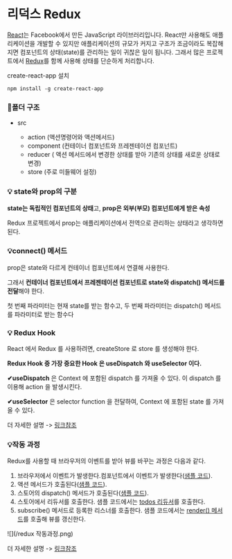 # 리덕스 Redux

[React](https://facebook.github.io/react/)는 Facebook에서 만든 JavaScript 라이브러리입니다. React만 사용해도 애플리케이션을 개발할 수 있지만 애플리케이션의 규모가 커지고 구조가 조금이라도 복잡해지면 컴포넌트의 상태(state)를 관리하는 일이 귀찮은 일이 됩니다. 그래서 많은 프로젝트에서 [Redux](http://redux.js.org/)를 함께 사용해 상태를 단순하게 처리합니다.



create-react-app 설치

```
npm install -g create-react-app
```



### 📂폴더 구조

* src

  * action (액션명령어와 액션메서드)
  * component (컨테이너 컴포넌트와 프레젠테이션 컴포넌트)
  * reducer ( 액션 메서드에서 변경한 상태를 받아 기존의 상태를 새로운 상태로 변경)
  * store (주로 미들웨어 설정)

  

### 💡 state와 prop의 구분

**state는 독립적인 컴포넌트의 상태**고, **prop은 외부(부모) 컴포넌트에게 받은 속성**

Redux 프로젝트에서 prop는 애플리케이션에서 전역으로 관리하는 상태라고 생각하면 된다.



### 💡connect() 메서드

prop은 state와 다르게 컨테이너 컴포넌트에서 연결해 사용한다. 

그래서 **컨테이너 컴포넌트에서 프레젠테이션 컴포넌트로 state와 dispatch() 메서드를 전달**해야 한다.



첫 번째 파라미터는 현재 state를 받는 함수고, 두 번째 파라미터는 dispatch() 메서드를 파라미터로 받는 함수다



### 💡 Redux Hook

React 에서 Redux 를 사용하려면, createStore 로 store 를 생성해야 한다.

**Redux Hook 중 가장 중요한 Hook 은 useDispatch 와 useSelector 이다.**

**✔useDispatch** 은 Context 에 포함된 dispatch 를 가져올 수 있다. 이 dispatch 를 이용해 action 을 발생시킨다.

**✔useSelector** 은 selector function 을 전달하여, Context 에 포함된 state 를 가져올 수 있다.



더 자세한 설명 -> <a href="https://www.evernote.com/l/AiA2amhhlZ5EjJdX03fDC7uh5spXExfT5iI/">링크참조</a>



### 💡작동 과정

Redux를 사용할 때 브라우저의 이벤트를 받아 뷰를 바꾸는 과정은 다음과 같다.

1. 브라우저에서 이벤트가 발생한다.컴포넌트에서 이벤트가 발생한다([샘플 코드](https://github.com/naver/react-sample-code/blob/master/src/component/todolist/TODOList.js#L33)).
2. 액션 메서드가 호출된다([샘플 코드](https://github.com/naver/react-sample-code/blob/master/src/component/todolist/TODOList.js#L35)).
3. 스토어의 dispatch() 메서드가 호출된다([샘플 코드](https://github.com/naver/react-sample-code/blob/master/src/component/todolist/TODOList.js#L35)).
4. 스토어에서 리듀서를 호출한다. 샘플 코드에서는 [todos 리듀서](https://github.com/naver/react-sample-code/tree/master/src/reducer/todos.js#L29-L40)를 호출한다.
5. subscribe() 메서드로 등록한 리스너를 호출한다. 샘플 코드에서는 [render() 메서드](https://github.com/naver/react-sample-code/tree/master/src/index.js#L26)를 호출해 뷰를 갱신한다.

![](/redux 작동과정.png)

더 자세한 설명 -> <a href="https://www.evernote.com/l/AiD9pQt8cYRJYbuRsIV7BUqXQd8a0i0GrAM/">링크참조</a>